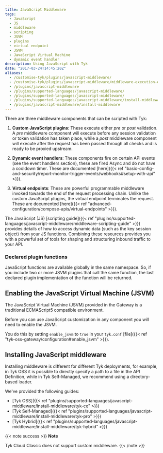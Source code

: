 ```yaml
---
title: JavaScript Middleware
tags:
  - JavaScript
  - JS
  - middleware
  - scripting
  - JSVM
  - plugins
  - virtual endpoint
  - JSVM
  - JavaScript Virtual Machine
  - dynamic event handler
description: Using JavaScript with Tyk
date: "2017-03-24T14:45:20Z"
aliases:
  - /customise-tyk/plugins/javascript-middleware/
  - /customise-tyk/plugins/javascript-middleware/middleware-execution-order/
  - /plugins/javascript-middleware
  - /plugins/supported-languages/javascript-middleware/
  - /plugins/supported-languages/javascript-middleware/
  - /plugins/supported-languages/javascript-middleware/install-middleware/install-middleware
  - /plugins/javascript-middleware/install-middleware
---
```


There are three middleware components that can be scripted with Tyk:

1. **Custom JavaScript plugins**: These execute either _pre_ or _post_ validation. A _pre_ middleware component will execute before any session validation or token validation has taken place, while a _post_ middleware component will execute after the request has been passed through all checks and is ready to be proxied upstream.

2. **Dynamic event handlers**: These components fire on certain API events (see the event handlers section), these are fired Async and do not have a cooldown timer. These are documented [here]({{< ref "basic-config-and-security/report-monitor-trigger-events/webhooks#setup-with-api" >}}).

3. **Virtual endpoints**: These are powerful programmable middleware invoked towards the end of the request processing chain. Unlike the custom JavaScript plugins, the virtual endpoint terminates the request. These are documented [here]({{< ref "advanced-configuration/compose-apis/virtual-endpoints" >}}).

The JavaScript (JS) [scripting guide]({{< ref "plugins/supported-languages/javascript-middleware/middleware-scripting-guide" >}}) provides details of how to access dynamic data (such as the key session object) from your JS functions. Combining these resources provides you with a powerful set of tools for shaping and structuring inbound traffic to your API.

### Declared plugin functions

JavaScript functions are available globally in the same namespace. So, if you include two or more JSVM plugins that call the same function, the last declared plugin implementation of the function will be returned.

## Enabling the JavaScript Virtual Machine (JSVM)

The JavaScript Virtual Machine (JSVM) provided in the Gateway is a traditional ECMAScript5 compatible environment.

Before you can use JavaScript customization in any component you will need to enable the JSVM.

You do this by setting `enable_jsvm` to `true` in your `tyk.conf` [file]({{< ref "tyk-oss-gateway/configuration#enable_jsvm" >}}).

## Installing JavaScript middleware

Installing middleware is different for different Tyk deployments, for example, in Tyk OSS it is possible to directly specify a path to a file in the API Definition, while in Tyk Self-Managed, we recommend using a directory-based loader.

We've provided the following guides:

- [Tyk OSS]({{< ref "plugins/supported-languages/javascript-middleware/install-middleware/tyk-ce" >}})
- [Tyk Self-Managed]({{< ref "plugins/supported-languages/javascript-middleware/install-middleware/tyk-pro" >}})
- [Tyk Hybrid]({{< ref "plugins/supported-languages/javascript-middleware/install-middleware/tyk-hybrid" >}})

{{< note success >}}
**Note**

Tyk Cloud Classic does not support custom middleware.
{{< /note >}}
